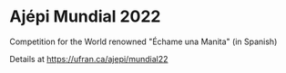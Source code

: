 # Ajépi Mundial 2022

Competition for the World renowned "Échame una Manita" (in Spanish)

Details at https://ufran.ca/ajepi/mundial22
